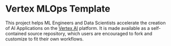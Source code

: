 # Vertex MLOps Template

This project helps ML Engineers and Data Scientists accelerate the creation of
AI Applications on the [Vertex AI](https://cloud.google.com/vertex-ai) platform.
It is made available as a self-contained source repository, which users are
encouraged to fork and customize to fit their own workflows.
